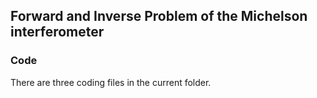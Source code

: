 ## Forward and Inverse Problem of the Michelson interferometer
### Code
There are three coding files in the current folder.
